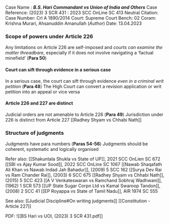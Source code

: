 Case Name : ***B.S. Hari Commandant vs Union of India and Others***
Case Reference: (2023) 3 SCR 431 :  2023 SCC OnLine SC 413
Neutral Citation:
Case Number: Crl A 1890/2014
Court: Supreme Court
Bench: 02
Coram: Krishna Murari, Ahsanuddin Amanullah (*Author*)
Date: 13.04.2023

### Scope of powers under Article 226

Any limitations on Article 226 are self-imposed and *courts can examine the matter threadbare*, especially if it does not involve navigating a ‘factual minefield’ (**Para 50**)

#### Court can sift through evidence in a serious case

In a serious case, the court can sift through evidence *even in a criminal writ petition* (**Para 48**)
The High Court can convert a revision application or writ petition into an appeal or vice versa

#### Article 226 and 227 are distinct

Judicial orders are not amenable to Article 226 (**Para 49**)
	Jurisdiction under 226 is distinct from Article 227
	[[Radhey Shyam vs Chhabi Nath]]

### Structure of judgments 

Judgments have para numbers (**Paras 54-56**)
	Judgments should be coherent, systematic and logically organised

Refer also:
[[Shakuntala Shukla vs State of UP]], 2021 SCC OnLien SC 672
[[SBI vs Ajay Kumar Sood]], 2022 SCC OnLine SC 1067
[[Nawab Shaqafath Ali Khan vs Nawab Indad Jah Bahadur]], (2009) 5 SCC 162
[[Surya Dev Rai vs Ram Chander Rai]], (2003) 6 SCC 675
[[Radhey Shyam vs Chhabi Nath]], (2015) 5 SCC 423
[[A V Venkateswaran vs Ramchand Sobhraj Wadhwani]], (1962) 1 SCR 573
[[UP State Sugar Corpn Ltd vs Kamal Swaroop Tandon]], (2008) 2 SCC 41
[[EP Royappa vs State of Tamil Nadu]], AIR 1974 SC 555

See also:
[[Judicial Discipline#On writing judgments]] 
[[Constitution - Article 227]]

PDF:
![[BS Hari vs UOI, (2023) 3 SCR 431.pdf]]